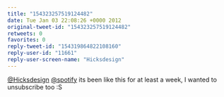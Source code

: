 ```yaml
---
title: "154323257519124482"
date: Tue Jan 03 22:08:26 +0000 2012
original-tweet-id: "154323257519124482"
retweets: 0
favorites: 0
reply-tweet-id: "154319864822108160"
reply-user-id: "11661"
reply-user-screen-name: "Hicksdesign"
---
```

<a href="https://twitter.com/Hicksdesign">@Hicksdesign</a> <a href="https://twitter.com/spotify">@spotify</a> its been like this for at least a week, I wanted to unsubscribe too :S

